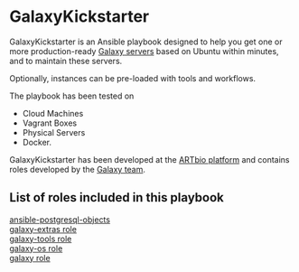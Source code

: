 
# GalaxyKickstarter

GalaxyKickstarter is an Ansible playbook designed to help you get one or more production-ready
 [Galaxy servers](https://usegalaxy.org/) based on Ubuntu within minutes, and to maintain these servers.

Optionally, instances can be pre-loaded with tools and workflows.

The playbook has been tested on 

- Cloud Machines
- Vagrant Boxes
- Physical Servers 
- Docker.

GalaxyKickstarter has been developed at the [ARTbio platform](http://artbio.fr) and contains roles developed
by the [Galaxy team](https://github.com/galaxyproject/).

List of roles included in this playbook
------

[ansible-postgresql-objects](https://github.com/natefoo/ansible-postgresql-objects)  
[galaxy-extras role](https://github.com/galaxyproject/ansible-galaxy-extras)  
[galaxy-tools role](https://github.com/galaxyproject/ansible-galaxy-tools)  
[galaxy-os role](https://github.com/galaxyproject/ansible-galaxy-os)  
[galaxy role](https://github.com/galaxyproject/ansible-galaxy)  
 
